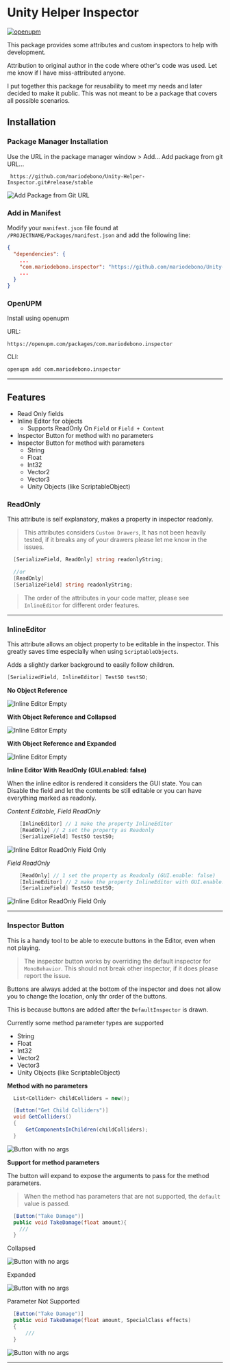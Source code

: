 # Unity Helper Inspector

[![openupm](https://img.shields.io/npm/v/com.mariodebono.inspector?label=openupm&registry_uri=https://package.openupm.com)](https://openupm.com/packages/com.mariodebono.inspector/)

This package provides some attributes and custom inspectors to help with development.

Attribution to original author in the code where other's code was used. Let me know if I have miss-attributed anyone.

I put together this package for reusability to meet my needs and later decided to make it public. This was not meant to be a package that covers all possible scenarios.

## Installation

### Package Manager Installation

Use the URL in the package manager window > Add... Add package from git URL...

```
 https://github.com/mariodebono/Unity-Helper-Inspector.git#release/stable
```

![Add Package from Git URL](./Documentation~/Resources/Add%20package%20from%20gitURL.jpg)

### Add in Manifest

Modify your `manifest.json` file found at `/PROJECTNAME/Packages/manifest.json` and add the following line:

```json
{
  "dependencies": {
    ...
    "com.mariodebono.inspector": "https://github.com/mariodebono/Unity-Helper-Inspector.git#release/stable",
    ...
  }
}
```

### OpenUPM

Install using openupm

URL:

```
https://openupm.com/packages/com.mariodebono.inspector
```

CLI:

```bash
openupm add com.mariodebono.inspector
```

---

## Features

- Read Only fields
- Inline Editor for objects
  - Supports ReadOnly On `Field` or `Field + Content`
- Inspector Button for method with no parameters
- Inspector Button for method with parameters
  - String
  - Float
  - Int32
  - Vector2
  - Vector3
  - Unity Objects (like ScriptableObject)

### ReadOnly

This attribute is self explanatory, makes a property in inspector readonly.

> This attributes considers `Custom Drawers`, It has not been heavily tested, if it breaks any of your drawers please let me know in the issues.

```csharp
  [SerializeField, ReadOnly] string readonlyString;

  //or
  [ReadOnly]
  [SerializeField] string readonlyString;
```

> The order of the attributes in your code matter, please see `InlineEditor` for different order features.

---

### InlineEditor

This attribute allows an object property to be editable in the inspector. This greatly saves time especially when using `ScriptableObjects`.

Adds a slightly darker background to easily follow children.

```csharp
[SerializedField, InlineEditor] TestSO testSO;
```

**No Object Reference**

![Inline Editor Empty](./Documentation~/Resources/InlineEditor-Empty.png)

**With Object Reference and Collapsed**

![Inline Editor Empty](./Documentation~/Resources/InlineEditor-Assigned.png)

**With Object Reference and Expanded**

![Inline Editor Empty](./Documentation~/Resources/InlineEditor-Assigned+Expanded.png)

**Inline Editor With ReadOnly (GUI.enabled: false)**

When the inline editor is rendered it considers the GUI state.
You can Disable the field and let the contents be still editable or you can have everything marked as readonly.

_Content Editable, Field ReadOnly_

```csharp
    [InlineEditor] // 1 make the property InlineEditor
    [ReadOnly] // 2 set the property as Readonly
    [SerializeField] TestSO testSO;
```

![Inline Editor ReadOnly Field Only](./Documentation~/Resources/InlineEditor-Field-ReadOnly.png)

_Field ReadOnly_

```csharp
    [ReadOnly] // 1 set the property as Readonly (GUI.enable: false)
    [InlineEditor] // 2 make the property InlineEditor with GUI.enable: false
    [SerializeField] TestSO testSO;
```

![Inline Editor ReadOnly Field Only](./Documentation~/Resources/InlineEditor-All-ReadOnly.png)

---

### Inspector Button

This is a handy tool to be able to execute buttons in the Editor, even when not playing.

> The inspector button works by overriding the default inspector for `MonoBehavior`. This should not break other inspector, if it does please report the issue.

Buttons are always added at the bottom of the inspector and does not allow you to change the location, only thr order of the buttons.

This is because buttons are added after the `DefaultInspector` is drawn.

Currently some method parameter types are supported

- String
- Float
- Int32
- Vector2
- Vector3
- Unity Objects (like ScriptableObject)

**Method with no parameters**

```csharp
  List<Collider> childColliders = new();

  [Button("Get Child Colliders")]
  void GetColliders()
  {
      GetComponentsInChildren(childColliders);
  }
```

![Button with no args](./Documentation~/Resources/Button-NoArgs.png)

**Support for method parameters**

The button will expand to expose the arguments to pass for the method parameters.

> When the method has parameters that are not supported, the `default` value is passed.

```csharp
  [Button("Take Damage")]
  public void TakeDamage(float amount){
    ///
  }
```

Collapsed

![Button with no args](./Documentation~/Resources/Button-Args-collapsed.png)

Expanded

![Button with no args](./Documentation~/Resources/Button-Args-expanded.png)

Parameter Not Supported

```csharp
  [Button("Take Damage")]
  public void TakeDamage(float amount, SpecialClass effects)
  {
      ///
  }
```

![Button with no args](./Documentation~/Resources/Button-Args-expanded%2Bno-support.png)

---
